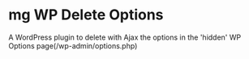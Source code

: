 mg WP Delete Options
====================

A WordPress plugin to delete with Ajax the options in the 'hidden' WP Options page(/wp-admin/options.php)